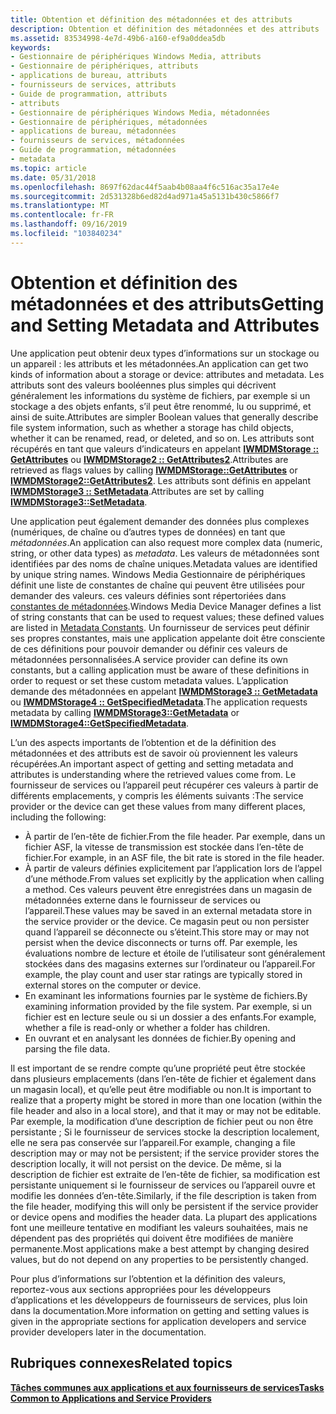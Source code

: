 ```yaml
---
title: Obtention et définition des métadonnées et des attributs
description: Obtention et définition des métadonnées et des attributs
ms.assetid: 83534998-4e7d-49b6-a160-ef9a0ddea5db
keywords:
- Gestionnaire de périphériques Windows Media, attributs
- Gestionnaire de périphériques, attributs
- applications de bureau, attributs
- fournisseurs de services, attributs
- Guide de programmation, attributs
- attributs
- Gestionnaire de périphériques Windows Media, métadonnées
- Gestionnaire de périphériques, métadonnées
- applications de bureau, métadonnées
- fournisseurs de services, métadonnées
- Guide de programmation, métadonnées
- metadata
ms.topic: article
ms.date: 05/31/2018
ms.openlocfilehash: 8697f62dac44f5aab4b08aa4f6c516ac35a17e4e
ms.sourcegitcommit: 2d531328b6ed82d4ad971a45a5131b430c5866f7
ms.translationtype: MT
ms.contentlocale: fr-FR
ms.lasthandoff: 09/16/2019
ms.locfileid: "103840234"
---
```

# <a name="getting-and-setting-metadata-and-attributes"></a><span data-ttu-id="e2ab0-115">Obtention et définition des métadonnées et des attributs</span><span class="sxs-lookup"><span data-stu-id="e2ab0-115">Getting and Setting Metadata and Attributes</span></span>

<span data-ttu-id="e2ab0-116">Une application peut obtenir deux types d’informations sur un stockage ou un appareil : les attributs et les métadonnées.</span><span class="sxs-lookup"><span data-stu-id="e2ab0-116">An application can get two kinds of information about a storage or device: attributes and metadata.</span></span> <span data-ttu-id="e2ab0-117">Les attributs sont des valeurs booléennes plus simples qui décrivent généralement les informations du système de fichiers, par exemple si un stockage a des objets enfants, s’il peut être renommé, lu ou supprimé, et ainsi de suite.</span><span class="sxs-lookup"><span data-stu-id="e2ab0-117">Attributes are simpler Boolean values that generally describe file system information, such as whether a storage has child objects, whether it can be renamed, read, or deleted, and so on.</span></span> <span data-ttu-id="e2ab0-118">Les attributs sont récupérés en tant que valeurs d’indicateurs en appelant [**IWMDMStorage :: GetAttributes**](/windows/desktop/api/mswmdm/nf-mswmdm-iwmdmstorage-getattributes) ou [**IWMDMStorage2 :: GetAttributes2**](/windows/desktop/api/mswmdm/nf-mswmdm-iwmdmstorage2-getattributes2).</span><span class="sxs-lookup"><span data-stu-id="e2ab0-118">Attributes are retrieved as flags values by calling [**IWMDMStorage::GetAttributes**](/windows/desktop/api/mswmdm/nf-mswmdm-iwmdmstorage-getattributes) or [**IWMDMStorage2::GetAttributes2**](/windows/desktop/api/mswmdm/nf-mswmdm-iwmdmstorage2-getattributes2).</span></span> <span data-ttu-id="e2ab0-119">Les attributs sont définis en appelant [**IWMDMStorage3 :: SetMetadata**](/windows/desktop/api/mswmdm/nf-mswmdm-iwmdmstorage3-setmetadata).</span><span class="sxs-lookup"><span data-stu-id="e2ab0-119">Attributes are set by calling [**IWMDMStorage3::SetMetadata**](/windows/desktop/api/mswmdm/nf-mswmdm-iwmdmstorage3-setmetadata).</span></span>

<span data-ttu-id="e2ab0-120">Une application peut également demander des données plus complexes (numériques, de chaîne ou d’autres types de données) en tant que *métadonnées*.</span><span class="sxs-lookup"><span data-stu-id="e2ab0-120">An application can also request more complex data (numeric, string, or other data types) as *metadata*.</span></span> <span data-ttu-id="e2ab0-121">Les valeurs de métadonnées sont identifiées par des noms de chaîne uniques.</span><span class="sxs-lookup"><span data-stu-id="e2ab0-121">Metadata values are identified by unique string names.</span></span> <span data-ttu-id="e2ab0-122">Windows Media Gestionnaire de périphériques définit une liste de constantes de chaîne qui peuvent être utilisées pour demander des valeurs. ces valeurs définies sont répertoriées dans [constantes de métadonnées](metadata-constants.md).</span><span class="sxs-lookup"><span data-stu-id="e2ab0-122">Windows Media Device Manager defines a list of string constants that can be used to request values; these defined values are listed in [Metadata Constants](metadata-constants.md).</span></span> <span data-ttu-id="e2ab0-123">Un fournisseur de services peut définir ses propres constantes, mais une application appelante doit être consciente de ces définitions pour pouvoir demander ou définir ces valeurs de métadonnées personnalisées.</span><span class="sxs-lookup"><span data-stu-id="e2ab0-123">A service provider can define its own constants, but a calling application must be aware of these definitions in order to request or set these custom metadata values.</span></span> <span data-ttu-id="e2ab0-124">L’application demande des métadonnées en appelant [**IWMDMStorage3 :: GetMetadata**](/windows/desktop/api/mswmdm/nf-mswmdm-iwmdmstorage3-getmetadata) ou [**IWMDMStorage4 :: GetSpecifiedMetadata**](/windows/desktop/api/mswmdm/nf-mswmdm-iwmdmstorage4-getspecifiedmetadata).</span><span class="sxs-lookup"><span data-stu-id="e2ab0-124">The application requests metadata by calling [**IWMDMStorage3::GetMetadata**](/windows/desktop/api/mswmdm/nf-mswmdm-iwmdmstorage3-getmetadata) or [**IWMDMStorage4::GetSpecifiedMetadata**](/windows/desktop/api/mswmdm/nf-mswmdm-iwmdmstorage4-getspecifiedmetadata).</span></span>

<span data-ttu-id="e2ab0-125">L’un des aspects importants de l’obtention et de la définition des métadonnées et des attributs est de savoir où proviennent les valeurs récupérées.</span><span class="sxs-lookup"><span data-stu-id="e2ab0-125">An important aspect of getting and setting metadata and attributes is understanding where the retrieved values come from.</span></span> <span data-ttu-id="e2ab0-126">Le fournisseur de services ou l’appareil peut récupérer ces valeurs à partir de différents emplacements, y compris les éléments suivants :</span><span class="sxs-lookup"><span data-stu-id="e2ab0-126">The service provider or the device can get these values from many different places, including the following:</span></span>

-   <span data-ttu-id="e2ab0-127">À partir de l’en-tête de fichier.</span><span class="sxs-lookup"><span data-stu-id="e2ab0-127">From the file header.</span></span> <span data-ttu-id="e2ab0-128">Par exemple, dans un fichier ASF, la vitesse de transmission est stockée dans l’en-tête de fichier.</span><span class="sxs-lookup"><span data-stu-id="e2ab0-128">For example, in an ASF file, the bit rate is stored in the file header.</span></span>
-   <span data-ttu-id="e2ab0-129">À partir de valeurs définies explicitement par l’application lors de l’appel d’une méthode.</span><span class="sxs-lookup"><span data-stu-id="e2ab0-129">From values set explicitly by the application when calling a method.</span></span> <span data-ttu-id="e2ab0-130">Ces valeurs peuvent être enregistrées dans un magasin de métadonnées externe dans le fournisseur de services ou l’appareil.</span><span class="sxs-lookup"><span data-stu-id="e2ab0-130">These values may be saved in an external metadata store in the service provider or the device.</span></span> <span data-ttu-id="e2ab0-131">Ce magasin peut ou non persister quand l’appareil se déconnecte ou s’éteint.</span><span class="sxs-lookup"><span data-stu-id="e2ab0-131">This store may or may not persist when the device disconnects or turns off.</span></span> <span data-ttu-id="e2ab0-132">Par exemple, les évaluations nombre de lecture et étoile de l’utilisateur sont généralement stockées dans des magasins externes sur l’ordinateur ou l’appareil.</span><span class="sxs-lookup"><span data-stu-id="e2ab0-132">For example, the play count and user star ratings are typically stored in external stores on the computer or device.</span></span>
-   <span data-ttu-id="e2ab0-133">En examinant les informations fournies par le système de fichiers.</span><span class="sxs-lookup"><span data-stu-id="e2ab0-133">By examining information provided by the file system.</span></span> <span data-ttu-id="e2ab0-134">Par exemple, si un fichier est en lecture seule ou si un dossier a des enfants.</span><span class="sxs-lookup"><span data-stu-id="e2ab0-134">For example, whether a file is read-only or whether a folder has children.</span></span>
-   <span data-ttu-id="e2ab0-135">En ouvrant et en analysant les données de fichier.</span><span class="sxs-lookup"><span data-stu-id="e2ab0-135">By opening and parsing the file data.</span></span>

<span data-ttu-id="e2ab0-136">Il est important de se rendre compte qu’une propriété peut être stockée dans plusieurs emplacements (dans l’en-tête de fichier et également dans un magasin local), et qu’elle peut être modifiable ou non.</span><span class="sxs-lookup"><span data-stu-id="e2ab0-136">It is important to realize that a property might be stored in more than one location (within the file header and also in a local store), and that it may or may not be editable.</span></span> <span data-ttu-id="e2ab0-137">Par exemple, la modification d’une description de fichier peut ou non être persistante ; Si le fournisseur de services stocke la description localement, elle ne sera pas conservée sur l’appareil.</span><span class="sxs-lookup"><span data-stu-id="e2ab0-137">For example, changing a file description may or may not be persistent; if the service provider stores the description locally, it will not persist on the device.</span></span> <span data-ttu-id="e2ab0-138">De même, si la description de fichier est extraite de l’en-tête de fichier, sa modification est persistante uniquement si le fournisseur de services ou l’appareil ouvre et modifie les données d’en-tête.</span><span class="sxs-lookup"><span data-stu-id="e2ab0-138">Similarly, if the file description is taken from the file header, modifying this will only be persistent if the service provider or device opens and modifies the header data.</span></span> <span data-ttu-id="e2ab0-139">La plupart des applications font une meilleure tentative en modifiant les valeurs souhaitées, mais ne dépendent pas des propriétés qui doivent être modifiées de manière permanente.</span><span class="sxs-lookup"><span data-stu-id="e2ab0-139">Most applications make a best attempt by changing desired values, but do not depend on any properties to be persistently changed.</span></span>

<span data-ttu-id="e2ab0-140">Pour plus d’informations sur l’obtention et la définition des valeurs, reportez-vous aux sections appropriées pour les développeurs d’applications et les développeurs de fournisseurs de services, plus loin dans la documentation.</span><span class="sxs-lookup"><span data-stu-id="e2ab0-140">More information on getting and setting values is given in the appropriate sections for application developers and service provider developers later in the documentation.</span></span>

## <a name="related-topics"></a><span data-ttu-id="e2ab0-141">Rubriques connexes</span><span class="sxs-lookup"><span data-stu-id="e2ab0-141">Related topics</span></span>

<dl> <dt>

[<span data-ttu-id="e2ab0-142">**Tâches communes aux applications et aux fournisseurs de services**</span><span class="sxs-lookup"><span data-stu-id="e2ab0-142">**Tasks Common to Applications and Service Providers**</span></span>](tasks-common-to-applications-and-service-providers.md)
</dt> </dl>

 

 




